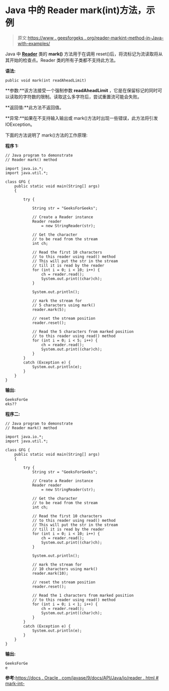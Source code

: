 # Java 中的 Reader mark(int)方法，示例

> 原文:[https://www . geesforgeks . org/reader-markint-method-in-Java-with-examples/](https://www.geeksforgeeks.org/reader-markint-method-in-java-with-examples/)

Java 中 **[Reader](https://www.geeksforgeeks.org/java-io-reader-class-java/)** 类的 **mark()** 方法用于在调用 reset()后，将流标记为流读取将从其开始的检查点。Reader 类的所有子类都不支持此方法。

**语法:**

```
public void mark(int readAheadLimit)
```

**参数:**该方法接受一个强制参数 **readAheadLimit** ，它是在保留标记的同时可以读取的字符数的限制。读取这么多字符后，尝试重置流可能会失败。

**返回值:**此方法不返回值。

**异常:**如果在不支持输入输出或 mark()方法时出现一些错误，此方法将引发 IOException。

下面的方法说明了 mark()方法的工作原理:

**程序 1:**

```
// Java program to demonstrate
// Reader mark() method

import java.io.*;
import java.util.*;

class GFG {
    public static void main(String[] args)
    {

        try {

            String str = "GeeksForGeeks";

            // Create a Reader instance
            Reader reader
                = new StringReader(str);

            // Get the character
            // to be read from the stream
            int ch;

            // Read the first 10 characters
            // to this reader using read() method
            // This will put the str in the stream
            // till it is read by the reader
            for (int i = 0; i < 10; i++) {
                ch = reader.read();
                System.out.print((char)ch);
            }

            System.out.println();

            // mark the stream for
            // 5 characters using mark()
            reader.mark(5);

            // reset the stream position
            reader.reset();

            // Read the 5 characters from marked position
            // to this reader using read() method
            for (int i = 0; i < 5; i++) {
                ch = reader.read();
                System.out.print((char)ch);
            }
        }
        catch (Exception e) {
            System.out.println(e);
        }
    }
}
```

**输出:**

```
GeeksForGe
eks??

```

**程序二:**

```
// Java program to demonstrate
// Reader mark() method

import java.io.*;
import java.util.*;

class GFG {
    public static void main(String[] args)
    {

        try {
            String str = "GeeksForGeeks";

            // Create a Reader instance
            Reader reader
                = new StringReader(str);

            // Get the character
            // to be read from the stream
            int ch;

            // Read the first 10 characters
            // to this reader using read() method
            // This will put the str in the stream
            // till it is read by the reader
            for (int i = 0; i < 10; i++) {
                ch = reader.read();
                System.out.print((char)ch);
            }

            System.out.println();

            // mark the stream for
            // 10 characters using mark()
            reader.mark(10);

            // reset the stream position
            reader.reset();

            // Read the 1 characters from marked position
            // to this reader using read() method
            for (int i = 0; i < 1; i++) {
                ch = reader.read();
                System.out.print((char)ch);
            }
        }
        catch (Exception e) {
            System.out.println(e);
        }
    }
}
```

**输出:**

```
GeeksForGe
e

```

**参考:**[https://docs . Oracle . com/javase/9/docs/API/Java/io/reader . html # mark-int-](https://docs.oracle.com/javase/9/docs/api/java/io/Reader.html#mark-int-)